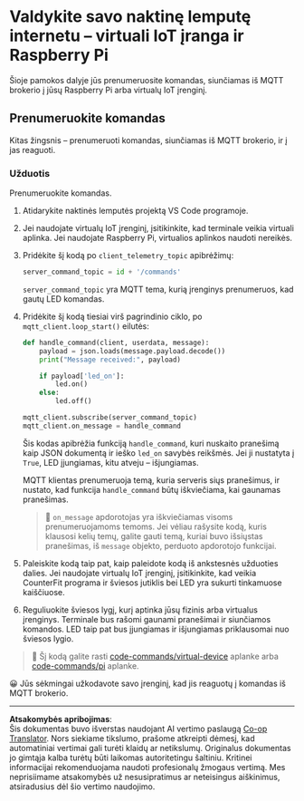 <!--
CO_OP_TRANSLATOR_METADATA:
{
  "original_hash": "c527ce85d69b1a3875366ec61cbed8aa",
  "translation_date": "2025-08-28T19:57:52+00:00",
  "source_file": "1-getting-started/lessons/4-connect-internet/single-board-computer-commands.md",
  "language_code": "lt"
}
-->
# Valdykite savo naktinę lemputę internetu – virtuali IoT įranga ir Raspberry Pi

Šioje pamokos dalyje jūs prenumeruosite komandas, siunčiamas iš MQTT brokerio į jūsų Raspberry Pi arba virtualų IoT įrenginį.

## Prenumeruokite komandas

Kitas žingsnis – prenumeruoti komandas, siunčiamas iš MQTT brokerio, ir į jas reaguoti.

### Užduotis

Prenumeruokite komandas.

1. Atidarykite naktinės lemputės projektą VS Code programoje.

1. Jei naudojate virtualų IoT įrenginį, įsitikinkite, kad terminale veikia virtuali aplinka. Jei naudojate Raspberry Pi, virtualios aplinkos naudoti nereikės.

1. Pridėkite šį kodą po `client_telemetry_topic` apibrėžimų:

    ```python
    server_command_topic = id + '/commands'
    ```

    `server_command_topic` yra MQTT tema, kurią įrenginys prenumeruos, kad gautų LED komandas.

1. Pridėkite šį kodą tiesiai virš pagrindinio ciklo, po `mqtt_client.loop_start()` eilutės:

    ```python
    def handle_command(client, userdata, message):
        payload = json.loads(message.payload.decode())
        print("Message received:", payload)
    
        if payload['led_on']:
            led.on()
        else:
            led.off()
    
    mqtt_client.subscribe(server_command_topic)
    mqtt_client.on_message = handle_command
    ```

    Šis kodas apibrėžia funkciją `handle_command`, kuri nuskaito pranešimą kaip JSON dokumentą ir ieško `led_on` savybės reikšmės. Jei ji nustatyta į `True`, LED įjungiamas, kitu atveju – išjungiamas.

    MQTT klientas prenumeruoja temą, kuria serveris siųs pranešimus, ir nustato, kad funkcija `handle_command` būtų iškviečiama, kai gaunamas pranešimas.

    > 💁 `on_message` apdorotojas yra iškviečiamas visoms prenumeruojamoms temoms. Jei vėliau rašysite kodą, kuris klausosi kelių temų, galite gauti temą, kuriai buvo išsiųstas pranešimas, iš `message` objekto, perduoto apdorotojo funkcijai.

1. Paleiskite kodą taip pat, kaip paleidote kodą iš ankstesnės užduoties dalies. Jei naudojate virtualų IoT įrenginį, įsitikinkite, kad veikia CounterFit programa ir šviesos jutiklis bei LED yra sukurti tinkamuose kaiščiuose.

1. Reguliuokite šviesos lygį, kurį aptinka jūsų fizinis arba virtualus įrenginys. Terminale bus rašomi gaunami pranešimai ir siunčiamos komandos. LED taip pat bus įjungiamas ir išjungiamas priklausomai nuo šviesos lygio.

> 💁 Šį kodą galite rasti [code-commands/virtual-device](../../../../../1-getting-started/lessons/4-connect-internet/code-commands/virtual-device) aplanke arba [code-commands/pi](../../../../../1-getting-started/lessons/4-connect-internet/code-commands/pi) aplanke.

😀 Jūs sėkmingai užkodavote savo įrenginį, kad jis reaguotų į komandas iš MQTT brokerio.

---

**Atsakomybės apribojimas**:  
Šis dokumentas buvo išverstas naudojant AI vertimo paslaugą [Co-op Translator](https://github.com/Azure/co-op-translator). Nors siekiame tikslumo, prašome atkreipti dėmesį, kad automatiniai vertimai gali turėti klaidų ar netikslumų. Originalus dokumentas jo gimtąja kalba turėtų būti laikomas autoritetingu šaltiniu. Kritinei informacijai rekomenduojama naudoti profesionalų žmogaus vertimą. Mes neprisiimame atsakomybės už nesusipratimus ar neteisingus aiškinimus, atsiradusius dėl šio vertimo naudojimo.